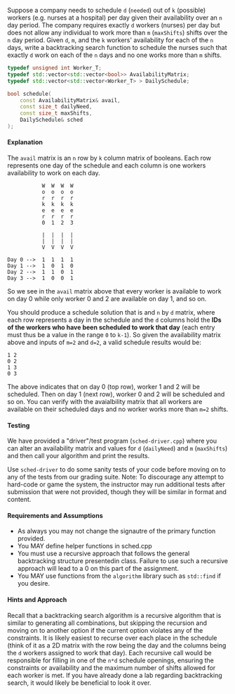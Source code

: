 
Suppose a company needs to schedule `d` (`needed`) out of `k` (possible) workers (e.g. nurses at a hospital) per day given their availability over an `n` day period.  The company requires exactly `d`  workers (nurses) per day but does not allow any individual to work more than `m` (`maxShifts`) shifts over the `n` day period.  Given `d`, `m`, and the `k` workers' availability for each of the `n` days, write a backtracking search function to schedule the nurses such that exactly `d` work on each of the `n` days and no one works more than `m` shifts.

```c++
typedef unsigned int Worker_T;
typedef std::vector<std::vector<bool>> AvailabilityMatrix;
typedef std::vector<std::vector<Worker_T> > DailySchedule;

bool schedule(
    const AvailabilityMatrix& avail,
    const size_t dailyNeed,
    const size_t maxShifts,
    DailySchedule& sched
);
```

#### Explanation

The `avail` matrix is an `n` row by `k` column matrix of booleans. Each row represents one day of the schedule and each column is one workers availability to work on each day. 


```
           W  W  W  W
           o  o  o  o
           r  r  r  r
           k  k  k  k
           e  e  e  e
           r  r  r  r
           0  1  2  3

           |  |  |  |
           |  |  |  |
           V  V  V  V

Day 0 -->  1  1  1  1
Day 1 -->  1  0  1  0
Day 2 -->  1  1  0  1
Day 3 -->  1  0  0  1
```

So we see in the `avail` matrix above that every worker is available to work on day 0 while only worker 0 and 2 are available on day 1, and so on.

You should produce a schedule solution that is and `n` by `d` matrix, where each row represents a day in the schedule and the `d` columns hold the **IDs of the workers who have been scheduled to work that day** (each entry must thus be a value in the range `0` to `k-1`).  So given the availability matrix above and inputs of `m=2` and `d=2`, a valid schedule results would be:


```
1 2
0 2
1 3
0 3
```

The above indicates that on day 0 (top row), worker 1 and 2 will be scheduled. Then on day 1 (next row), worker 0 and 2 will be scheduled and so on. You can verify with the avaialbility matrix that all workers are available on their scheduled days and no worker works more than `m=2` shifts.

#### Testing

We have provided a "driver"/test program (`sched-driver.cpp`) where you can alter an availability matrix and values for `d` (`dailyNeed`) and `m` (`maxShifts`) and then call your algorithm and print the results. 

Use `sched-driver` to do some sanity tests of your code before moving on to any of the tests from our grading suite.  Note:  To discourage any attempt to hard-code or game the system, the instructor may run additional tests after submission that were not provided, though they will be similar in format and content.  

#### Requirements and Assumptions

 - As always you may not change the signautre of the primary function provided.
 - You MAY define helper functions in sched.cpp
 - You must use a recursive approach that follows the general backtracking structure presentedin class.  Failure to use such a recursive approach will lead to a 0 on this part of the assignment.  
 - You MAY use functions from the `algorithm` library such as `std::find` if you desire.

#### Hints and Approach

Recall that a backtracking search algorithm is a recursive algorithm that is similar to generating all combinations, but skipping the recursion and moving on to another option if the current option violates any of the constraints.  It is likely easiest to recurse over each place in the schedule (think of it as a 2D matrix with the row being the day and the columns being the `d` workers assigned to work that day).  Each recursive call would be responsible for filling in one of the `n*d` schedule openings, ensuring the constraints or availability and the maximum number of shifts allowed for each worker is met.   If you have already done a lab regarding backtracking search, it would likely be beneficial to look it over. 

